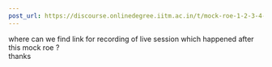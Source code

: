 ```yaml
---
post_url: https://discourse.onlinedegree.iitm.ac.in/t/mock-roe-1-2-3-4-tds-jan-2025/168449/12
---
```

where can we find link for recording of live session which happened after this mock roe ?  
thanks